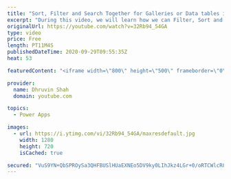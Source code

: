 ```yaml
---
title: "Sort, Filter and Search Together for Galleries or Data tables in Power Apps"
excerpt: "During this video, we will learn how we can Filter, Sort and Search items in Power Apps Galleries. We have already learnt how we can apply Sort and Filter with Power Apps Galleries in our previous sessions. Now, its time to combine our Sort, Filter and Search Together for the Galleries.  Chapters: 00:00"
originalUrl: https://youtube.com/watch?v=32Rb94_54GA
type: video
price: Free
length: PT11M4S
publishedDateTime: 2020-09-29T09:55:35Z
heat: 53

featuredContent: "<iframe width=\"800\" height=\"500\" frameborder=\"0\" src=\"https://www.youtube.com/embed/32Rb94_54GA\" allow=\"accelerometer; autoplay; encrypted-media; gyroscope; picture-in-picture\" allowfullscreen></iframe>"

provider:
  name: Dhruvin Shah
  domain: youtube.com

topics:
  - Power Apps

images:
  - url: https://i.ytimg.com/vi/32Rb94_54GA/maxresdefault.jpg
    width: 1280
    height: 720
    isCached: true

secured: "VuS9YN+QbSPROySa3QHFBUSlHUaEXNEo5DV9ky0LIhJkz4LGr+0/oRTCWlcR8je6/oDdYGrUWjNr0OCIE7aA2/pIrgGTRH+TPJEq2w+xwhSx5GKCroOdF4UoZW3o7dnmgYJ6nmbJ5F0cTCOqEWBdFBoXoVJWhg+M9juu5CgpBHm8YLrfULtZdhs8BBKnbAtf4SvH2NR4PgzuvWBeGYrrNSQCLfH0WiF9kC3kZBAUuMhELc200J7s9DUHK3YF3bJbgT4hzAEORByFxAOtTm7FXROehel7slxuRba76LCGDvZGtGhFY9+jjRVA2dtzXOvZlfiIvZhXCiqJnnvFCAHvU73aA0JV4MV0qi/MOrm9HD3nIpFWtN3crVWUjkl/eOnfbsvgzagouV2Eu/2BSG2UEP/8hy1yLczF6gKJ3ogoNsE=;FITvZTq/jN+Tes/H9gHn4w=="
---
```


